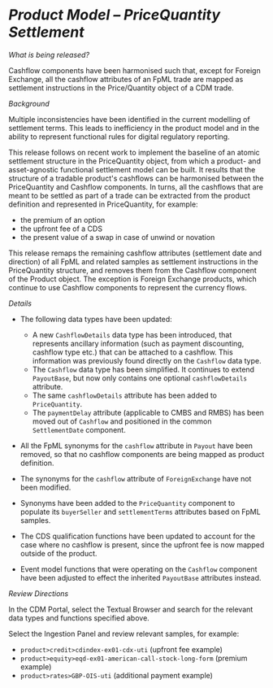 # *Product Model – PriceQuantity Settlement*

_What is being released?_

Cashflow components have been harmonised such that, except for Foreign Exchange, all the cashflow attributes of an FpML trade are mapped as settlement instructions in the Price/Quantity object of a CDM trade.

_Background_

Multiple inconsistencies have been identified in the current modelling of settlement terms. This leads to inefficiency in the product model and in the ability to represent functional rules for digital regulatory reporting.

This release follows on recent work to implement the baseline of an atomic settlement structure in the PriceQuantity object, from which a product- and asset-agnostic functional settlement model can be built. It results that the structure of a tradable product's cashflows can be harmonised between the PriceQuantity and Cashflow components. In turns, all the cashflows that are meant to be settled as part of a trade can be extracted from the product definition and represented in PriceQuantity, for example:

- the premium of an option
- the upfront fee of a CDS
- the present value of a swap in case of unwind or novation

This release remaps the remaining cashflow attributes (settlement date and direction) of all FpML and related samples as settlement instructions in the PriceQuantity structure, and removes them from the Cashflow component of the Product object. The exception is Foreign Exchange products, which continue to use Cashflow components to represent the currency flows.

_Details_

- The following data types have been updated:

  - A new `CashflowDetails` data type has been introduced, that represents ancillary information (such as payment discounting, cashflow type etc.) that can be attached to a cashflow. This information was previously found directly on the `Cashflow` data type.
  - The `Cashflow` data type has been simplified. It continues to extend `PayoutBase`, but now only contains one optional `cashflowDetails` attribute.
  - The same `cashflowDetails` attribute has been added to `PriceQuantity`.
  - The `paymentDelay` attribute (applicable to CMBS and RMBS) has been moved out of `Cashflow` and positioned in the common `SettlementDate` component.

- All the FpML synonyms for the `cashflow` attribute in `Payout` have been removed, so that no cashflow components are being mapped as product definition.
- The synonyms for the `cashflow` attribute of `ForeignExchange` have not been modified.
- Synonyms have been added to the `PriceQuantity` component to populate its `buyerSeller` and `settlementTerms` attributes based on FpML samples.
- The CDS qualification functions have been updated to account for the case where no cashflow is present, since the upfront fee is now mapped outside of the product.
- Event model functions that were operating on the `Cashflow` component have been adjusted to effect the inherited `PayoutBase` attributes instead.

_Review Directions_

In the CDM Portal, select the Textual Browser and search for the relevant data types and functions specified above.

Select the Ingestion Panel and review relevant samples, for example:

- `product>credit>cdindex-ex01-cdx-uti` (upfront fee example)
- `product>equity>eqd-ex01-american-call-stock-long-form` (premium example)
- `product>rates>GBP-OIS-uti` (additional payment example)
